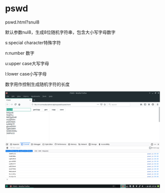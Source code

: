 # pswd

pswd.html?snul8

默认参数nul8，生成8位随机字符串，包含大小写字母数字

s:special character特殊字符

n:number 数字

u:upper case大写字母

l:lower case小写字母

数字用作控制生成随机字符的长度

![pswd](pswd.png)
